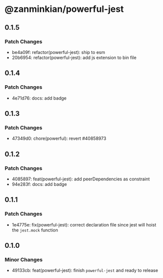 # @zanminkian/powerful-jest

## 0.1.5

### Patch Changes

- be4a09f: refactor(powerful-jest): ship to esm
- 20b6954: refactor(powerful-jest): add js extension to bin file

## 0.1.4

### Patch Changes

- 4e71d76: docs: add badge

## 0.1.3

### Patch Changes

- 47349d0: chore(powerful): revert #40858973

## 0.1.2

### Patch Changes

- 4085897: feat(powerful-jest): add peerDependencies as constraint
- 94e283f: docs: add badge

## 0.1.1

### Patch Changes

- 1e4775e: fix(powerful-jest): correct declaration file since jest will hoist the `jest.mock` function

## 0.1.0

### Minor Changes

- 49133cb: feat(powerful-jest): finish `powerful-jest` and ready to release
